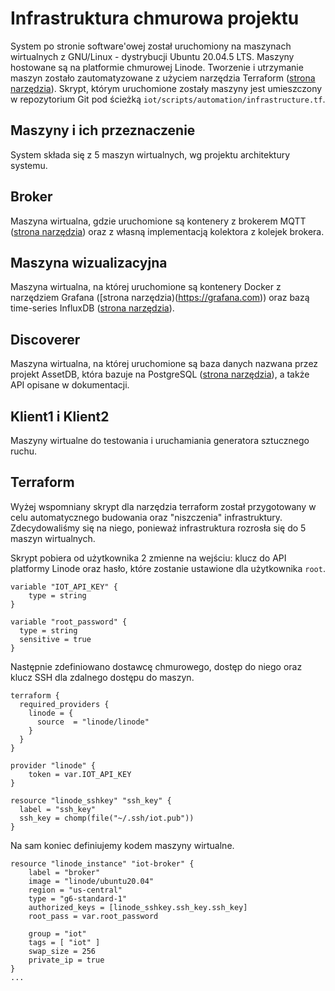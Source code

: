 # Infrastruktura chmurowa projektu

System po stronie software'owej został uruchomiony na maszynach wirtualnych z GNU/Linux - dystrybucji Ubuntu 20.04.5 LTS.
Maszyny hostowane są na platformie chmurowej Linode.
Tworzenie i utrzymanie maszyn zostało zautomatyzowane z użyciem narzędzia Terraform ([strona narzędzia](https://www.terraform.io)).
Skrypt, którym uruchomione zostały maszyny jest umieszczony w repozytorium Git pod ścieżką `iot/scripts/automation/infrastructure.tf`.

## Maszyny i ich przeznaczenie
System składa się z 5 maszyn wirtualnych, wg projektu architektury systemu.

## Broker
Maszyna wirtualna, gdzie uruchomione są kontenery z brokerem MQTT ([strona narzędzia](https://mosquitto.org)) oraz z własną implementacją kolektora z kolejek brokera.

## Maszyna wizualizacyjna
Maszyna wirtualna, na której uruchomione są kontenery Docker z narzędziem Grafana ([strona narzędzia)(https://grafana.com)) oraz bazą time-series InfluxDB ([strona narzędzia](https://www.influxdata.com)).

## Discoverer
Maszyna wirtualna, na której uruchomione są baza danych nazwana przez projekt AssetDB, która bazuje na PostgreSQL ([strona narzędzia](https://www.postgresql.org)), a także API opisane w dokumentacji.

## Klient1 i Klient2
Maszyny wirtualne do testowania i uruchamiania generatora sztucznego ruchu.

## Terraform
Wyżej wspomniany skrypt dla narzędzia terraform został przygotowany w celu automatycznego budowania oraz "niszczenia" infrastruktury. Zdecydowaliśmy się na niego, ponieważ infrastruktura rozrosła się do 5 maszyn wirtualnych.

Skrypt pobiera od użytkownika 2 zmienne na wejściu: klucz do API platformy Linode oraz hasło, które zostanie ustawione dla użytkownika `root`.

```HCL
variable "IOT_API_KEY" {
    type = string
}

variable "root_password" {
  type = string
  sensitive = true
}
```

Następnie zdefiniowano dostawcę chmurowego, dostęp do niego oraz klucz SSH dla zdalnego dostępu do maszyn.

```HCL
terraform {
  required_providers {
    linode = {
      source  = "linode/linode"
    }
  }
}

provider "linode" {
    token = var.IOT_API_KEY
}

resource "linode_sshkey" "ssh_key" {
  label = "ssh_key"
  ssh_key = chomp(file("~/.ssh/iot.pub"))
}
```

Na sam koniec definiujemy kodem maszyny wirtualne.

```HCL
resource "linode_instance" "iot-broker" {
    label = "broker"
    image = "linode/ubuntu20.04"
    region = "us-central"
    type = "g6-standard-1"
    authorized_keys = [linode_sshkey.ssh_key.ssh_key]
    root_pass = var.root_password

    group = "iot"
    tags = [ "iot" ]
    swap_size = 256
    private_ip = true
}
...
```